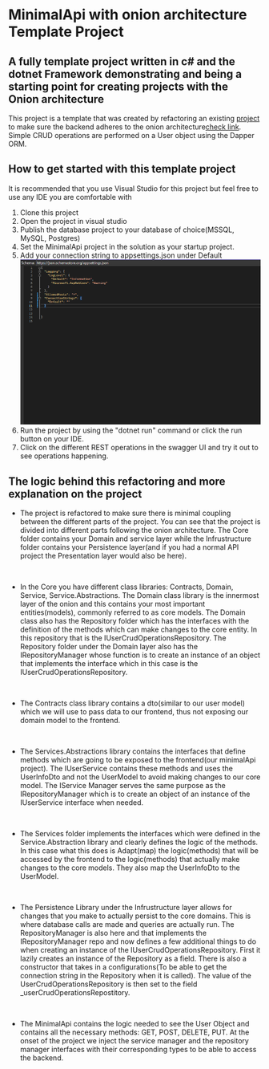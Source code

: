 # MinimalApi with onion architecture Template Project 

## A fully template project written in c# and the dotnet Framework demonstrating and being a starting point for creating projects with the Onion architecture

This project is a template that was created by refactoring an existing [project](https://github.com/Astronome1/CRUDMinimalApi) to make sure the backend adheres to the onion architecture[check link](https://codewithmukesh.com/blog/onion-architecture-in-aspnet-core/). Simple CRUD operations are performed on a User object using the Dapper ORM.

## How to get started with this template project 

It is recommended that you use Visual Studio for this project but feel free to use any IDE you are comfortable with

1. Clone this project 
2. Open the project in visual studio 
3. Publish the database project to your database of choice(MSSQL, MySQL, Postgres)
4. Set the MinimalApi project in the solution as your startup project.
5. Add your connection string to appsettings.json under Default  ![appsettingsfile](https://github.com/Astronome1/CRUDOnion/blob/master/appsettings.PNG)
6. Run the project by using the "dotnet run" command or click the run button on your IDE.
7. Click on the different REST operations in the swagger UI and try it out to see operations happening.

## The logic behind this refactoring and more explanation on the project

* The project is refactored to make sure there is minimal coupling between the different parts of the project.
You can see that the project is divided into different parts following the onion architecture. The Core folder contains your Domain and service layer while the Infrustructure folder contains your Persistence layer(and if you had a normal API project the Presentation layer would also be here).
<br />

* In the Core you have different class libraries: Contracts, Domain, Service, Service.Abstractions. 
The Domain class library is the innermost layer of the onion and this contains your most important entities(models), commonly referred to as core models. The Domain class also has the Repository folder which has the interfaces with the definition of the methods which can make changes to the core entity. In this repository that is the IUserCrudOperationsRepository. The Repository folder under the Domain layer also has the IRepositoryManager whose function is to create an instance of an object that implements the interface which in this case is the IUserCrudOperationsRepository.
<br />

* The Contracts class library contains a dto(similar to our user model) which we will use to pass data to our frontend, thus not exposing our domain model to the frontend.
<br />

* The Services.Abstractions library contains the interfaces that define methods which are going to be exposed to the frontend(our minimalApi project). The IUserService contains these methods and uses the UserInfoDto and not the UserModel to avoid making changes to our core model. The IService Manager serves the same purpose as the IRepositoryManager which is to create an object of an instance of the IUserService interface when needed.
<br />

* The Services folder implements the interfaces which were defined in the Service.Abstraction library and clearly defines the logic of the methods. In this case what this does is Adapt(map) the logic(methods) that will be accessed by the frontend to the logic(methods) that actually make changes to the core models. They also map the UserInfoDto to the UserModel.
<br />

* The Persistence Library under the Infrustructure layer allows for changes that you make to actually persist to the core domains. This is where database calls are made and queries are actually run. The RepositoryManager is also here and that implements the IRepositoryManager repo and now defines a few additional things to do when creating an instance of the IUserCrudOperationsRepository. First it lazily creates an instance of the Repository as a field. There is also a constructor that takes in a configurations(To be able to get the connection string in the Repository when it is called). The value of the UserCrudOperationsRepository is then set to the field _userCrudOperationsRepostitory.
<br />

* The MinimalApi contains the logic needed to see the User Object and contains all the necessary methods: GET, POST, DELETE, PUT. At the onset of the project we inject the service manager and the repository manager interfaces with their corresponding types to be able to access the backend. 
